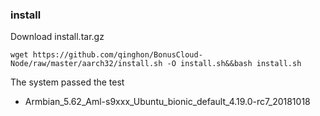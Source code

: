 ### install
Download install.tar.gz 
```
wget https://github.com/qinghon/BonusCloud-Node/raw/master/aarch32/install.sh -O install.sh&&bash install.sh
```

The system passed the test
- Armbian_5.62_Aml-s9xxx_Ubuntu_bionic_default_4.19.0-rc7_20181018
